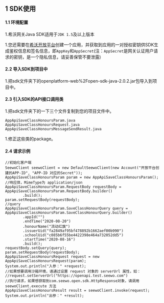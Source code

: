 ## 1 SDK使用

#### 1.1 环境配置

1.希沃网关Java SDK适用于`JDK 1.5`及以上版本

1.您还需要在[希沃开放平台](http://open.seewo.com/#/console)创建一个应用，并获取到应用的一对授权密钥供SDK生成鉴权信息和签名信息，即`AppKey`和`AppSecret`(注：`AppSecret`是网关认证用户请求的密钥，是一个隐私信息，请妥善保管不要泄露)

#### 2.2 导入SDK到项目中

1.把sdk文件夹下的openplatform-web%2Fopen-sdk-java-2.0.2.jar包导入到项目中。

#### 2.3 引入SDK的API接口调用类

1.把sdk文件夹下的一下三个文件复制到您的项目文件中。

```
AppApiSaveClassHonoursParam.java
AppApiSaveClassHonoursRequest.java
AppApiSaveClassHonoursMessageSendResult.java
```

1.修正这些类的package。

#### 2.4 请求示例

```
//初始化客户端
SeewoClient seewoClient = new DefaultSeewoClient(new Account("开放平台创建的APP-ID", "APP-ID 对应的Secret"));
AppApiSaveClassHonoursParam param = new AppApiSaveClassHonoursParam();
//响应体，MimeType为 application/json
AppApiSaveClassHonoursParam.RequestBody requestBody = AppApiSaveClassHonoursParam.RequestBody.builder()
        .build();
param.setRequestBody(requestBody);
//query
AppApiSaveClassHonoursParam.SaveClassHonourQuery query = AppApiSaveClassHonoursParam.SaveClassHonourQuery.builder()
        .appId("")
        .endTime("2020-08-20")
        .honourName("流动红旗")
        .issuerUid("fa2849af95bf478892b1662aef00b990")
        .schoolUid("c085b6f55be4422398e464a732052dd5")
        .startTime("2020-08-16")
        .build();
requestBody.setQuery(query);
param.setRequestBody(requestBody);
AppApiSaveClassHonoursRequest request = new AppApiSaveClassHonoursRequest(param);
System.out.println("入参：" +request);
//如果想要调用沙箱环境，请通过设置 request 对象的 serverUrl 属性，如：
//request.setServerUrl("https://openapi.test.seewo.com")
//执行请求，如果想获取到com.seewo.open.sdk.HttpResponse对象，请调用 seewoClient.execute 方法
AppApiSaveClassHonoursResult result = seewoClient.invoke(request);
System.out.println("出参：" +result);
```